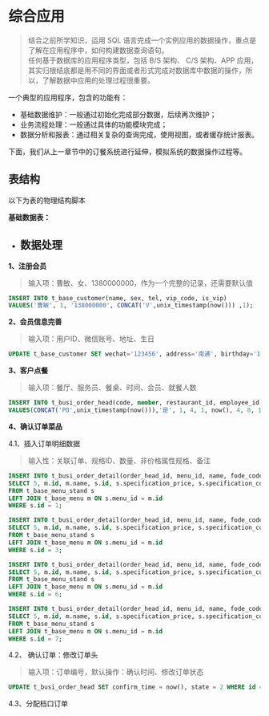 # 综合应用

> 结合之前所学知识，运用 SQL 语言完成一个实例应用的数据操作，重点是了解在应用程序中，如何构建数据查询语句。  
> 任何基于数据库的应用程序类型，包括 B/S 架构、 C/S 架构、APP 应用，其实归根结底都是用不同的界面或者形式完成对数据库中数据的操作，所以，了解数据中应用的处理过程很重要。

一个典型的应用程序，包含的功能有：

* 基础数据维护：一般通过初始化完成部分数据，后续再次维护；
* 业务流程处理：一般通过具体的功能模块完成；
* 数据分析和报表：通过相关复杂的查询完成，使用视图，或者缓存统计报表。

下面，我们从上一章节中的订餐系统进行延伸，模拟系统的数据操作过程等。

## 表结构

以下为表的物理结构脚本

**基础数据表：**

* ## 数据处理

**1、注册会员**

> 输入项：曹敏、女、1380000000，作为一个完整的记录，还需要默认值

```sql
INSERT INTO t_base_customer(name, sex, tel, vip_code, is_vip)
VALUES('曹敏', 1, '138000000', CONCAT('V',unix_timestamp(now())) ,1);
```

**2、会员信息完善**

> 输入项：用户ID、微信账号、地址、生日

```sql
UPDATE t_base_customer SET wechat='123456', address='南通', birthday='1995-10-10' WHERE id=4;
```

**3、客户点餐**

> 输入项：餐厅、服务员、餐桌、时间、会员、就餐人数

```sql
INSERT INTO t_busi_order_head(code, member, restaurant_id, employee_id, table_id, enter_time, customer_id, amount, state)
VALUES(CONCAT('PO',unix_timestamp(now())),'是', 1, 4, 1, now(), 4, 8, 1);
```

**4、确认订单菜品**

4.1、插入订单明细数据

> 输入性：关联订单、规格ID、数量、非价格属性规格、备注

```sql
INSERT INTO t_busi_order_detail(order_head_id, menu_id, name, fode_code_id, cost, price, amount, specification, comment)
SELECT 5, m.id, m.name, s.id, s.specification_price, s.specification_cost, 1, '微辣', '少油'
FROM t_base_menu_stand s
LEFT JOIN t_base_menu m ON s.menu_id = m.id
WHERE s.id = 1;

INSERT INTO t_busi_order_detail(order_head_id, menu_id, name, fode_code_id, cost, price, amount, specification, comment)
SELECT 5, m.id, m.name, s.id, s.specification_price, s.specification_cost, 1, '', ''
FROM t_base_menu_stand s
LEFT JOIN t_base_menu m ON s.menu_id = m.id
WHERE s.id = 3;

INSERT INTO t_busi_order_detail(order_head_id, menu_id, name, fode_code_id, cost, price, amount, specification, comment)
SELECT 5, m.id, m.name, s.id, s.specification_price, s.specification_cost, 1, '中辣', '不要香菜'
FROM t_base_menu_stand s
LEFT JOIN t_base_menu m ON s.menu_id = m.id
WHERE s.id = 6;

INSERT INTO t_busi_order_detail(order_head_id, menu_id, name, fode_code_id, cost, price, amount, specification, comment)
SELECT 5, m.id, m.name, s.id, s.specification_price, s.specification_cost, 1, '中辣', '不要香菜'
FROM t_base_menu_stand s
LEFT JOIN t_base_menu m ON s.menu_id = m.id
WHERE s.id = 7;
```

4.2、 确认订单：修改订单头

> 输入项：订单编号，默认操作：确认时间、修改订单状态

```sql
UPDATE t_busi_order_head SET confirm_time = now(), state = 2 WHERE id = 5;
```

4.3、分配档口订单

